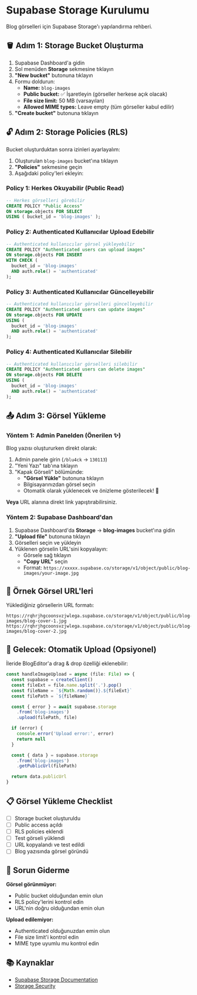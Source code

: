 # Supabase Storage Kurulumu

Blog görselleri için Supabase Storage'ı yapılandırma rehberi.

## 🪣 Adım 1: Storage Bucket Oluşturma

1. Supabase Dashboard'a gidin
2. Sol menüden **Storage** sekmesine tıklayın
3. **"New bucket"** butonuna tıklayın
4. Formu doldurun:
   - **Name:** `blog-images`
   - **Public bucket:** ✅ İşaretleyin (görseller herkese açık olacak)
   - **File size limit:** 50 MB (varsayılan)
   - **Allowed MIME types:** Leave empty (tüm görseller kabul edilir)
5. **"Create bucket"** butonuna tıklayın

## 🔓 Adım 2: Storage Policies (RLS)

Bucket oluşturduktan sonra izinleri ayarlayalım:

1. Oluşturulan `blog-images` bucket'ına tıklayın
2. **"Policies"** sekmesine geçin
3. Aşağıdaki policy'leri ekleyin:

### Policy 1: Herkes Okuyabilir (Public Read)

```sql
-- Herkes görselleri görebilir
CREATE POLICY "Public Access"
ON storage.objects FOR SELECT
USING ( bucket_id = 'blog-images' );
```

### Policy 2: Authenticated Kullanıcılar Upload Edebilir

```sql
-- Authenticated kullanıcılar görsel yükleyebilir
CREATE POLICY "Authenticated users can upload images"
ON storage.objects FOR INSERT
WITH CHECK (
  bucket_id = 'blog-images' 
  AND auth.role() = 'authenticated'
);
```

### Policy 3: Authenticated Kullanıcılar Güncelleyebilir

```sql
-- Authenticated kullanıcılar görselleri güncelleyebilir
CREATE POLICY "Authenticated users can update images"
ON storage.objects FOR UPDATE
USING (
  bucket_id = 'blog-images' 
  AND auth.role() = 'authenticated'
);
```

### Policy 4: Authenticated Kullanıcılar Silebilir

```sql
-- Authenticated kullanıcılar görselleri silebilir
CREATE POLICY "Authenticated users can delete images"
ON storage.objects FOR DELETE
USING (
  bucket_id = 'blog-images' 
  AND auth.role() = 'authenticated'
);
```

## 📤 Adım 3: Görsel Yükleme

### Yöntem 1: Admin Panelden (Önerilen ✨)

Blog yazısı oluştururken direkt olarak:

1. Admin panele girin (`/blu4ck` → `130113`)
2. "Yeni Yazı" tab'ına tıklayın
3. "Kapak Görseli" bölümünde:
   - **"Görsel Yükle"** butonuna tıklayın
   - Bilgisayarınızdan görsel seçin
   - Otomatik olarak yüklenecek ve önizleme gösterilecek! 🎉

**Veya** URL alanına direkt link yapıştırabilirsiniz.

### Yöntem 2: Supabase Dashboard'dan

1. Supabase Dashboard'da **Storage** → **blog-images** bucket'ına gidin
2. **"Upload file"** butonuna tıklayın
3. Görselleri seçin ve yükleyin
4. Yüklenen görselin URL'sini kopyalayın:
   - Görsele sağ tıklayın
   - **"Copy URL"** seçin
   - Format: `https://xxxxx.supabase.co/storage/v1/object/public/blog-images/your-image.jpg`

## 🎨 Örnek Görsel URL'leri

Yüklediğiniz görsellerin URL formatı:

```
https://rqhrjhgcoonsvzjwlega.supabase.co/storage/v1/object/public/blog-images/blog-cover-1.jpg
https://rqhrjhgcoonsvzjwlega.supabase.co/storage/v1/object/public/blog-images/blog-cover-2.jpg
```

## 🔮 Gelecek: Otomatik Upload (Opsiyonel)

İleride BlogEditor'a drag & drop özelliği eklenebilir:

```typescript
const handleImageUpload = async (file: File) => {
  const supabase = createClient()
  const fileExt = file.name.split('.').pop()
  const fileName = `${Math.random()}.${fileExt}`
  const filePath = `${fileName}`

  const { error } = await supabase.storage
    .from('blog-images')
    .upload(filePath, file)

  if (error) {
    console.error('Upload error:', error)
    return null
  }

  const { data } = supabase.storage
    .from('blog-images')
    .getPublicUrl(filePath)

  return data.publicUrl
}
```

## 📋 Görsel Yükleme Checklist

- [ ] Storage bucket oluşturuldu
- [ ] Public access açıldı
- [ ] RLS policies eklendi
- [ ] Test görseli yüklendi
- [ ] URL kopyalandı ve test edildi
- [ ] Blog yazısında görsel göründü

## 🐛 Sorun Giderme

**Görsel görünmüyor:**
- Public bucket olduğundan emin olun
- RLS policy'lerini kontrol edin
- URL'nin doğru olduğundan emin olun

**Upload edilemiyor:**
- Authenticated olduğunuzdan emin olun
- File size limit'i kontrol edin
- MIME type uyumlu mu kontrol edin

## 📚 Kaynaklar

- [Supabase Storage Documentation](https://supabase.com/docs/guides/storage)
- [Storage Security](https://supabase.com/docs/guides/storage/security/access-control)

